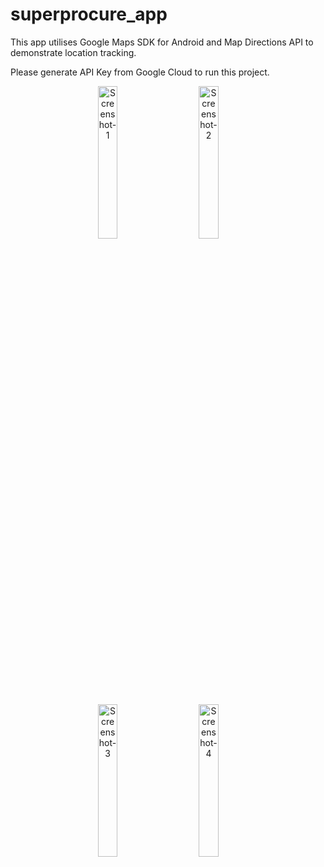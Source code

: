 # superprocure_app

This app utilises Google Maps SDK for Android and Map Directions API to demonstrate location tracking.

Please generate API Key from Google Cloud to run this project.

<p align="center">
  <img alt="Screenshot-1" src="https://user-images.githubusercontent.com/40262579/155939231-11c4ef7a-0669-4936-b74e-068e1a88d931.png" width="25%">
&nbsp; &nbsp; &nbsp; &nbsp;
  <img alt="Screenshot-2" src="https://user-images.githubusercontent.com/40262579/155939246-123b2ec5-abf1-4903-8240-72e65da039bb.png" width="25%">
&nbsp; &nbsp; &nbsp; &nbsp;
</p>

<p align="center">
  <img alt="Screenshot-3" src="https://user-images.githubusercontent.com/40262579/155939251-338dee90-f2a0-4d78-b399-9333d720992b.png" width="25%">
&nbsp; &nbsp; &nbsp; &nbsp;
  <img alt="Screenshot-4" src="https://user-images.githubusercontent.com/40262579/155939262-3c3deacc-26ac-490a-a7b8-63f309c16ad5.png" width="25%">
&nbsp; &nbsp; &nbsp; &nbsp;
</p>
